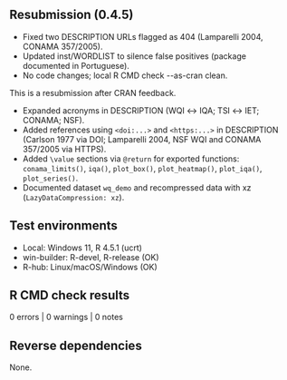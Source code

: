 ## Resubmission (0.4.5)
- Fixed two DESCRIPTION URLs flagged as 404 (Lamparelli 2004, CONAMA 357/2005).
- Updated inst/WORDLIST to silence false positives (package documented in Portuguese).
- No code changes; local R CMD check --as-cran clean.



This is a resubmission after CRAN feedback.

- Expanded acronyms in DESCRIPTION (WQI ↔ IQA; TSI ↔ IET; CONAMA; NSF).
- Added references using `<doi:...>` and `<https:...>` in DESCRIPTION (Carlson 1977 via DOI; Lamparelli 2004, NSF WQI and CONAMA 357/2005 via HTTPS).
- Added `\value` sections via `@return` for exported functions:
  `conama_limits()`, `iqa()`, `plot_box()`, `plot_heatmap()`, `plot_iqa()`, `plot_series()`.
- Documented dataset `wq_demo` and recompressed data with xz (`LazyDataCompression: xz`).

## Test environments
- Local: Windows 11, R 4.5.1 (ucrt)
- win-builder: R-devel, R-release (OK)
- R-hub: Linux/macOS/Windows (OK)

## R CMD check results
0 errors | 0 warnings | 0 notes

## Reverse dependencies
None.
